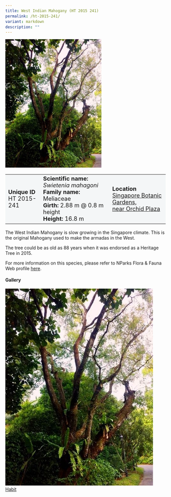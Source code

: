 ```yaml
---
title: West Indian Mahogany (HT 2015 241)
permalink: /ht-2015-241/
variant: markdown
description: ""
---
```

<div class="isomer-image-wrapper">
<img style="width: 60%;" src="/images/Heritage_trees_photos/swimah_ht2015-241_habit.jpg">
</div><table style="minWidth: 100px; font-size: 18px; background: #F4F6F7">
<tbody><tr>
<td rowspan="1" colspan="1">
<strong>Unique ID</strong>
<br>HT 2015-241
</td>
<td rowspan="1" colspan="1">
<strong>Scientific name:</strong>  <em>Swietenia mahagoni</em>
<br><strong>Family name:</strong> Meliaceae
<br><strong>Girth:</strong> 2.88 m @ 0.8 m height
<br><strong>Height: </strong>16.8 m
</td>
<td rowspan="1" colspan="1">
<strong>Location</strong><a href="https://www.onemap.gov.sg/?lat=1.3115599999809424&amp;lng=103.81479000003529">
<br>Singapore Botanic Gardens,<br>near Orchid Plaza</a>
</td>
</tr>
</tbody></table>
<p>The West Indian Mahogany is slow growing in the Singapore climate. This is the original Mahogany used to make the armadas in the West.</p>

<p>The tree could be as old as 88 years when it was endorsed as a Heritage Tree in 2015.</p>
	
<p>For more information on this species, please refer to NParks Flora &amp; Fauna Web profile <a href="https://www.nparks.gov.sg/florafaunaweb/flora/3/1/3151">here</a>.</p>

<h4>Gallery</h4>
<div class="isomer-card-grid">
<a href="/images/Heritage_trees_photos/swimah_ht2015-241_habit.jpg" class="isomer-card">
<div class="isomer-card-image">
<div class="isomer-image-wrapper"><img src="/images/Heritage_trees_photos/swimah_ht2015-241_habit.jpg"></div></div>
<div class="isomer-card-body"><div class="isomer-card-title">Habit</div></div></a>
<p></p></div>